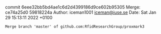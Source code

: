 commit 6eee32bb5bd4ae1c6d2d4399186d9ce602b95305
Merge: ce74a25d0 59818224a
Author: iceman1001 <iceman@iuse.se>
Date:   Sat Jan 29 15:13:11 2022 +0100

    Merge branch 'master' of github.com:RfidResearchGroup/proxmark3

